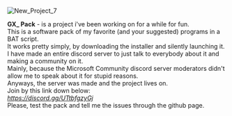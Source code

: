 ![New_Project_7](https://github.com/GalexGX/GXPack/assets/132670526/771a731f-cd63-4930-aa9c-93e613d8f136)

**GX_ Pack** - is a project i've been working on for a while for fun. <br />
This is a software pack of my favorite (and your suggested) programs in a BAT script. <br />
It works pretty simply, by downloading the installer and silently launching it. <br />
I have made an entire discord server to just talk to everybody about it and making a community on it. <br />
Mainly, because the Microsoft Community discord server moderators didn't allow me to speak about it for stupid reasons. <br />
Anyways, the server was made and the project lives on. <br />
Join by this link down below: <br />
*https://discord.gg/UTtbfgzyGj* <br />
Please, test the pack and tell me the issues through the github page. <br />
